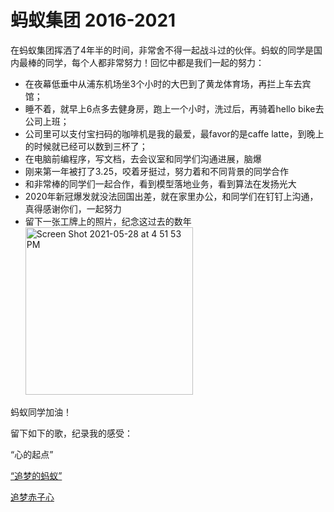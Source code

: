 # 蚂蚁集团 2016-2021

在蚂蚁集团挥洒了4年半的时间，非常舍不得一起战斗过的伙伴。蚂蚁的同学是国内最棒的同学，每个人都非常努力！回忆中都是我们一起的努力：

* 在夜幕低垂中从浦东机场坐3个小时的大巴到了黄龙体育场，再拦上车去宾馆；
* 睡不着，就早上6点多去健身房，跑上一个小时，洗过后，再骑着hello bike去公司上班；
* 公司里可以支付宝扫码的咖啡机是我的最爱，最favor的是caffe latte，到晚上的时候就已经可以数到三杯了；
* 在电脑前编程序，写文档，去会议室和同学们沟通进展，脑爆
* 刚来第一年被打了3.25，咬着牙挺过，努力着和不同背景的同学合作
* 和非常棒的同学们一起合作，看到模型落地业务，看到算法在发扬光大
* 2020年新冠爆发就没法回国出差，就在家里办公，和同学们在钉钉上沟通，真得感谢你们，一起努力
* 留下一张工牌上的照片，纪念这过去的数年 <img width="268" alt="Screen Shot 2021-05-28 at 4 51 53 PM" src="https://user-images.githubusercontent.com/3145135/120051336-06ebfb80-bfd5-11eb-90fb-222cb2e6102d.png">



蚂蚁同学加油！

留下如下的歌，纪录我的感受：

“心的起点”

[“追梦的蚂蚁”](https://www.youtube.com/watch?v=nmxVl7-thgw)

[追梦赤子心](https://www.youtube.com/watch?v=iW__fEGZ5vM)


